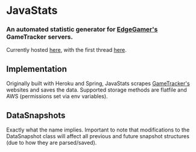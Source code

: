 # JavaStats

### An automated statistic generator for [EdgeGamer's](http://edgegamers.com) GameTracker servers.

Currently hosted [here](http://egostats.msws.xyz), with the first
thread [here](https://www.edgegamers.com/threads/221595/page-138#post-3351626).

## Implementation

Originally built with Heroku and Spring, JavaStats scrapes [GameTracker's](https://www.gametracker.com/) websites and
saves the data. Supported storage methods are flatfile and AWS (permissions set via env variables).

## DataSnapshots

Exactly what the name implies. Important to note that modifications to the DataSnapshot class will affect all previous
and future snapshot structures (due to how they are parsed/saved).